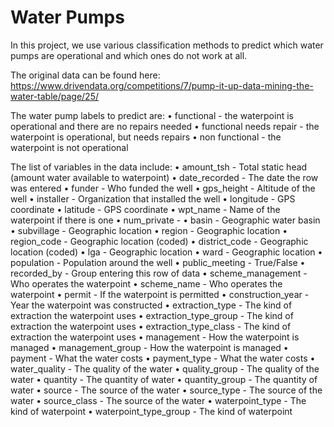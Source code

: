 # Water Pumps
In this project, we use various classification methods to predict which water pumps are operational and which ones do not work at all.

The original data can be found here: https://www.drivendata.org/competitions/7/pump-it-up-data-mining-the-water-table/page/25/ 

The water pump labels to predict are:
•	functional - the waterpoint is operational and there are no repairs needed
•	functional needs repair - the waterpoint is operational, but needs repairs
•	non functional - the waterpoint is not operational

The list of variables in the data include:
•	amount_tsh - Total static head (amount water available to waterpoint)
•	date_recorded - The date the row was entered
•	funder - Who funded the well
•	gps_height - Altitude of the well
•	installer - Organization that installed the well
•	longitude - GPS coordinate
•	latitude - GPS coordinate
•	wpt_name - Name of the waterpoint if there is one
•	num_private -
•	basin - Geographic water basin
•	subvillage - Geographic location
•	region - Geographic location
•	region_code - Geographic location (coded)
•	district_code - Geographic location (coded)
•	lga - Geographic location
•	ward - Geographic location
•	population - Population around the well
•	public_meeting - True/False
•	recorded_by - Group entering this row of data
•	scheme_management - Who operates the waterpoint
•	scheme_name - Who operates the waterpoint
•	permit - If the waterpoint is permitted
•	construction_year - Year the waterpoint was constructed
•	extraction_type - The kind of extraction the waterpoint uses
•	extraction_type_group - The kind of extraction the waterpoint uses
•	extraction_type_class - The kind of extraction the waterpoint uses
•	management - How the waterpoint is managed
•	management_group - How the waterpoint is managed
•	payment - What the water costs
•	payment_type - What the water costs
•	water_quality - The quality of the water
•	quality_group - The quality of the water
•	quantity - The quantity of water
•	quantity_group - The quantity of water
•	source - The source of the water
•	source_type - The source of the water
•	source_class - The source of the water
•	waterpoint_type - The kind of waterpoint
•	waterpoint_type_group - The kind of waterpoint
